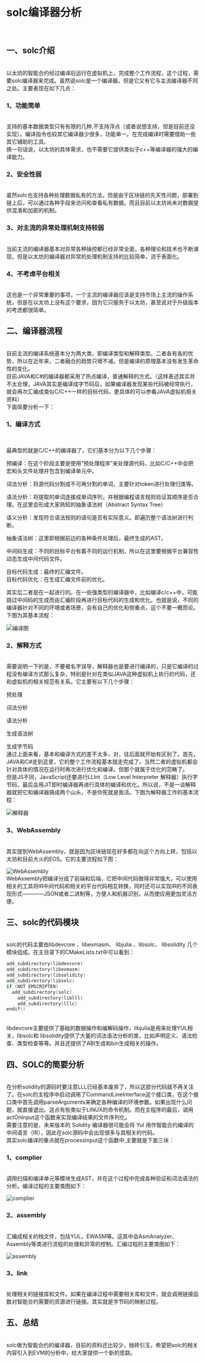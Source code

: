 # solc编译器分析
</br>

## 一、solc介绍
</br>
以太坊的智能合约经过编译后运行在虚拟机上，完成整个工作流程，这个过程，需要solc编译器来完成。虽然说solc是一个编译器，但是它又有它与主流编译器不同之处。主要表现在如下几点：
</br>

### 1、功能简单
</br>
支持的基本数据类型只有有限的几种,不支持浮点（或者说想支持，但是目前还没实现）。编译指令也较其它编译器少很多，功能单一。在完成编译时需要借助一些其它辅助的工具。
</br>
换一句话说，以太坊的具体需求，也不需要它提供类似于c++等编译器的强大的编译能力。
</br>

### 2、安全性弱
</br>
虽然solc也支持各种处理数据私有的方法，但是由于区块链的先天性问题，部署到链上后，可以通过各种手段来访问和查看私有数据。而且目前以太坊尚未对数据提供混淆和加密的机制。
</br>

### 3、对主流的异常处理机制支持较弱
</br>
当前主流的编译器基本对异常各种操控都已经非常全面，各种理论和技术也不断涌现，但是以太坊的编译器对异常的处理机制支持的比较简单，流于表面化。
</br>

### 4、不考虑平台相关
</br>
这也是一个非常重要的事项，一个主流的编译器应该是支持市场上主流的操作系统，但是在以太坊上没有这个要求，因为它只服务于以太坊，甚至说对于升级版本的考虑都很简单。
</br>

## 二、编译器流程
</br>
目前主流的编译系统基本分为两大类，即编译类型和解释类型。二者各有各的优势，所以在近年来，二者融合的趋势只增不减。但是编译的原理基本没有发生革命性的变化。
</br>
目前JAVA和C#的编译器都采用了热点编译，普通解释的方式。（这样表述其实并不太合理，JAVA其实是编译成字节码后，如果编译器发现某些代码被经常执行，就会再次汇编成类似C/C++一样的目标代码，更具体的可以参看JAVA虚拟机相关资料）
</br>
下面简要分析一下：
</br>

### 1、编译方式
</br>

最典型的就是C/C++的编译器了，它们基本分为以下几个步骤：
</br>

预编译：在这个阶段主要是使用“预处理程序”来处理源代码，比如C/C++中会把宏和头文件处理并包含到编译单元中。
</br>

词法分析：将源代码分割成不可再分割的单词，主要针对token进行处理归类等。
</br>

语法分析：将提取的单词连接成单词序列，并根据编程语言规则验证其顺序是否合理。在这里会形成大家熟知的抽象语法树（Abstract Syntax Tree）
</br>

语义分析：发现符合语法规则的语句是否有实际意义。即遍历整个语法树进行判断。
</br>

抽象语法树：这里即根据前边的各种条件处理后，最终生成的AST。
</br>

中间码生成：不同的目标平台有着不同的运行机制，所以在这里要根据平台兼容性动态生成中间代码文件。
</br>

目标代码生成：最终的汇编文件。
</br>
目标代码优化：在生成汇编文件前的优化。
</br>

其实后二者是在一起进行的。在一些强类型的编译器中，比如编译c/c++中，可能跳过中间码的生成而由汇编阶段再进行目标代码的生成和优化。也就是说，不同的编译器针对不同的环境或者场景，会有自己的优化和侧重点，这个不要一概而论。下图为其基本流程：
</br>

![编译图](img/compiler.png)
</br>
### 2、解释方式
</br>
需要说明一下的是，不要被名字误导，解释器也是要进行编译的，只是它编译的过程没有编译方式那么复杂，特别是针对在类似JAVA这种虚拟机上执行的代码，还和虚拟机的相关规范有关系。它主要有以下几个步骤：
</br>

预处理
</br>

词法分析
</br>

语法分析
</br>

生成语法树
</br>

生成字节码
</br>
通过上面来看，基本和编译方式的差不太多，对，往后面就开始有区别了。首先，JAVA和C#走到这里，它的整个工作流程基本就走完成了。当然二者的虚拟机都会针对具体的情况在运行时再次进行优化和编译。但那个就属于优化的范畴了。
</br>
但是JS不同，JavaScript还要进行LLInt（Low Level Interpreter 解释器）执行字节码，最后会用JIT即时编译器再进行具体的编译和优化。所以说，不是一谈解释器就把它和编译器搞成两个山头，不是你死就是我活。下图为解释器工作的基本流程：
</br>

![解释器](img/parse.png)
</br>

### 3、WebAssembly
</br>
其实提到WebAssembly，就是因为区块链现在好多都在向这个方向上转，包括以太坊和目前大火的EOS。它的主要流程如下图：
</br>

![WebAssembly](img/c-p.png)
</br>
WebAssembly把编译分成了前端和后端，它把中间代码做得非常强大，可以使用相关的工具将IR中间代码和相关的平台代码相互转换，同时还可以实现IR的不同表现形式————JSON或者二进制等，方便人和机器识别，从而使应用更加灵活方便。
</br>

## 三、solc的代码模块
</br>
solc的代码主要由libdevcore 、libevmasm、 libjulia 、libsolc、 libsolidity 几个模块组成。在主目录下的CMakeLists.txt中可以看到：
</br>

``` c++
add_subdirectory(libdevcore)
add_subdirectory(libevmasm)
add_subdirectory(libsolidity)
add_subdirectory(libsolc)
if (NOT EMSCRIPTEN)
  add_subdirectory(solc)
	add_subdirectory(liblll)
	add_subdirectory(lllc)
endif()
```
</br>
libdevcore主要提供了基础的数据操作和编解码操作，libjulia是用来处理YUL相关，libsolc和 libsolidity提供了大量的词法语法分析的类，比如声明定义、语法检查、类型检查等等。并且还提供了ABI生成和bin生成相关的操作。

</br>


## 四、SOLC的简要分析
</br>
在分析solidity的源码时要注意LLL已经基本废弃了，所以这部分代码就不再关注了。在solc的主程序中启动调用了CommandLineInterface这个接口类，在这个接口类中首先调用parseArguments来确定各种编译的环境参数。如果出现什么问题，就直接退出。这点有些类似于LINUX的命令机制。而在主程序的最后，调用actOnInput这个函数来实现编译结果的文件序列化。
</br>
需要注意的是，未来版本的 Solidity 编译器很可能会将 Yul 用作智能合约编译的中间语言（IR），因此在solc源码中会出现很多与其相关的代码。
</br>
其实solc编译的重点就在processInput这个函数中,主要就是下面三块：
</br>

### 1、complier
</br>
调用扫描和编译单元等模块生成AST，并在这个过程中完成各种验证和词法语法的分析。编译过程的主要类图如下：
</br>

![complier](img/compiler-c.png)
</br>

### 2、assembly
</br>
汇编成相关的栈文件，包括YUL，EWASM等。这其中会AsmAnalyzer、Assembly等类进行流程的处理和异常的控制。汇编过程的主要类图如下：
</br>

![assembly](img/assembly.png)
</br>

### 3、link
</br>
处理相关的链接库和文件。如果在编译过程中需要相关库和文件，就会调用链接函数对智能合约需要的资源进行链接。其实就是字节码的映射过程。
</br>

## 五、总结
</br>
solc做为智能合约的编译器，目前的资料还比较少，抛砖引玉，希望把solc的相关内容引入到EVM的分析中，给大家提供一个新的思路。
</br>
